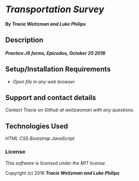 # _Transportation Survey_

#### By _**Tracie Weitzman and Luke Philips**_

## Description

#### _Practice JS forms, Epicodus, October 25 2016_

## Setup/Installation Requirements

* _Open file in any web browser_

## Support and contact details

_Contact Tracie on Github at weitzwoman with any questions._

## Technologies Used

_HTML_
_CSS_
_Bootstrap_
_JavaScript_

### License

*This software is licensed under the MIT license.*

Copyright (c) 2016 **_Tracie Weitzman and Luke Philips_**
